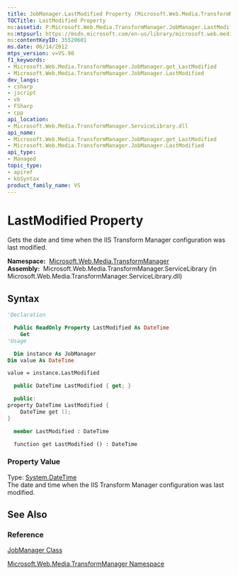 ```yaml
---
title: JobManager.LastModified Property (Microsoft.Web.Media.TransformManager)
TOCTitle: LastModified Property
ms:assetid: P:Microsoft.Web.Media.TransformManager.JobManager.LastModified
ms:mtpsurl: https://msdn.microsoft.com/en-us/library/microsoft.web.media.transformmanager.jobmanager.lastmodified(v=VS.90)
ms:contentKeyID: 35520601
ms.date: 06/14/2012
mtps_version: v=VS.90
f1_keywords:
- Microsoft.Web.Media.TransformManager.JobManager.get_LastModified
- Microsoft.Web.Media.TransformManager.JobManager.LastModified
dev_langs:
- csharp
- jscript
- vb
- FSharp
- cpp
api_location:
- Microsoft.Web.Media.TransformManager.ServiceLibrary.dll
api_name:
- Microsoft.Web.Media.TransformManager.JobManager.get_LastModified
- Microsoft.Web.Media.TransformManager.JobManager.LastModified
api_type:
- Managed
topic_type:
- apiref
- kbSyntax
product_family_name: VS
---
```


# LastModified Property

Gets the date and time when the IIS Transform Manager configuration was last modified.

**Namespace:**  [Microsoft.Web.Media.TransformManager](microsoft-web-media-transformmanager-namespace.md)  
**Assembly:**  Microsoft.Web.Media.TransformManager.ServiceLibrary (in Microsoft.Web.Media.TransformManager.ServiceLibrary.dll)

## Syntax

```vb
'Declaration

  Public ReadOnly Property LastModified As DateTime
    Get
'Usage

  Dim instance As JobManager
Dim value As DateTime

value = instance.LastModified
```

```csharp
  public DateTime LastModified { get; }
```

```cpp
  public:
property DateTime LastModified {
    DateTime get ();
}
```

``` fsharp
  member LastModified : DateTime
```

```jscript
  function get LastModified () : DateTime
```

### Property Value

Type: [System.DateTime](https://msdn.microsoft.com/library/03ybds8y)  
The date and time when the IIS Transform Manager configuration was last modified.  

## See Also

### Reference

[JobManager Class](jobmanager-class-microsoft-web-media-transformmanager.md)

[Microsoft.Web.Media.TransformManager Namespace](microsoft-web-media-transformmanager-namespace.md)

